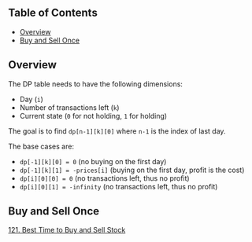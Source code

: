 

## Table of Contents
- [Overview](#overview)
- [Buy and Sell Once](#buy-and-sell-once)

## Overview

The DP table needs to have the following dimensions:
- Day (`i`)
- Number of transactions left (`k`)
- Current state (`0` for not holding, `1` for holding)

The goal is to find `dp[n-1][k][0]` where `n-1` is the index of last day.

The base cases are:
- `dp[-1][k][0] = 0` (no buying on the first day)
- `dp[-1][k][1] = -prices[i]` (buying on the first day, profit is the cost)
- `dp[i][0][0] = 0` (no transactions left, thus no profit)
- `dp[i][0][1] = -infinity` (no transactions left, thus no profit)

## Buy and Sell Once
[121. Best Time to Buy and Sell Stock ](https://leetcode.com/problems/best-time-to-buy-and-sell-stock/)
